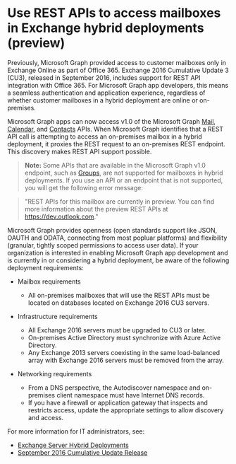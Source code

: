 # Use REST APIs to access mailboxes in Exchange hybrid deployments (preview)

Previously, Microsoft Graph provided access to customer mailboxes only in Exchange Online as part of Office 365.
Exchange 2016 Cumulative Update 3 (CU3), released in September 2016, includes support for REST API integration with Office 365. For Microsoft Graph app developers, 
this means a seamless authentication and application experience, regardless of whether customer mailboxes in a hybrid deployment are  online or on-premises. 

Microsoft Graph apps can now access v1.0 of the Microsoft Graph [Mail](http://graph.microsoft.io/en-us/docs/api-reference/v1.0/resources/message), [Calendar](http://graph.microsoft.io/en-us/docs/api-reference/v1.0/resources/calendar), and [Contacts](http://graph.microsoft.io/en-us/docs/api-reference/v1.0/resources/contact) APIs. When Microsoft Graph identifies that a REST API call is attempting to access an on-premises mailbox in a hybrid deployment, it proxies the REST 
request to an on-premises REST endpoint. This discovery makes REST API support possible.

>**Note:** Some APIs that are available in the Microsoft Graph v1.0 endpoint, such as [Groups](http://graph.microsoft.io/en-us/docs/api-reference/v1.0/resources/group), are not supported for mailboxes in hybrid deployments. If you use an API or an endpoint that is not supported, you will get the following error message:

>"REST APIs for this mailbox are currently in preview. You can find more information about the preview REST APIs at https://dev.outlook.com."


Microsoft Graph provides openness (open standards support like JSON, OAUTH and ODATA, connecting from most popluar platforms)
and flexibility (granular, tightly scoped permissions to access user data). 
If your organization is interested in enabling Microsoft Graph app development and is currently in or considering a hybrid deployment, be aware of the following deployment requirements:

- Mailbox requirements

  - All on-premises mailboxes that will use the REST APIs must be located on databases located on Exchange 2016 CU3 servers. 

- Infrastructure requirements

  - All Exchange 2016 servers must be upgraded to CU3 or later.  
  - On-premises Active Directory must synchronize with Azure Active Directory.
  - Any Exchange 2013 servers coexisting in the same load-balanced array with Exchange 2016 servers must be removed from the array.

- Networking requirements

  - From a DNS perspective, the Autodiscover namespace and on-premises client namespace must have Internet DNS records. 
  - If you have a firewall or application gateway that inspects and restricts access, update the appropriate settings to allow discovery and access.


For more information for IT administrators, see:

- [Exchange Server Hybrid Deployments](https://technet.microsoft.com/en-us/library/jj200581(v=exchg.150).aspx)
- [September 2016 Cumulative Update Release](https://blogs.technet.microsoft.com/exchange/2016/09/20/released-september-2016-quarterly-exchange-updates/) 
